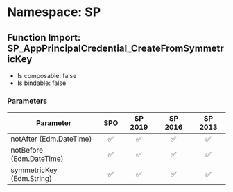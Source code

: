 # Namespace: SP

## Function Import: SP_AppPrincipalCredential_CreateFromSymmetricKey

- Is composable: false
- Is bindable: false

### Parameters

Parameter | SPO | SP 2019 | SP 2016 | SP 2013
----------|:---:|:-------:|:-------:|:-------:
notAfter (Edm.DateTime) | ✅ | ✅ | ✅ | ✅
notBefore (Edm.DateTime) | ✅ | ✅ | ✅ | ✅
symmetricKey (Edm.String) | ✅ | ✅ | ✅ | ✅